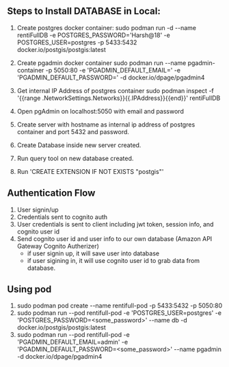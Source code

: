 ## Steps to Install DATABASE in Local:
1. Create postgres docker container: 
sudo podman run -d --name rentiFullDB -e POSTGRES_PASSWORD='Harsh@18' -e POSTGRES_USER=postgres -p 5433:5432 docker.io/postgis/postgis:latest

2. Create pgadmin docker container
sudo podman run --name pgadmin-container -p 5050:80 -e 'PGADMIN_DEFAULT_EMAIL=<email>' -e 'PGADMIN_DEFAULT_PASSWORD=<password>' -d docker.io/dpage/pgadmin4

3. Get internal IP Address of postgres container
sudo podman inspect -f '{{range .NetworkSettings.Networks}}{{.IPAddress}}{{end}}' rentiFullDB

4. Open pgAdmin on localhost:5050 with email and password

5. Create server with hostname as internal ip address of postgres container and port 5432 and password.

6. Create Database inside new server created.

7. Run query tool on new database created.

8. Run 'CREATE EXTENSION IF NOT EXISTS "postgis"'


## Authentication Flow
1. User signin/up
2. Credentials sent to cognito auth
3. User credentials is sent to client including jwt token, session info, and cognito user id
4. Send cognito user id  and user info to our own database (Amazon API Gateway Cognito Autherizer)
   - if user signin up, it will save user into database
   - if user sigining in, it will use cognito user id to grab data from database.


## Using pod
1. sudo podman pod create --name rentifull-pod -p 5433:5432 -p 5050:80
2. sudo podman run --pod rentifull-pod -e 'POSTGRES_USER=postgres' -e 'POSTGRES_PASSWORD=<some_password>' --name db -d docker.io/postgis/postgis:latest
3. sudo podman run --pod rentifull-pod -e 'PGADMIN_DEFAULT_EMAIL=admin' -e 'PGADMIN_DEFAULT_PASSWORD=<some_password>' --name pgadmin -d docker.io/dpage/pgadmin4
